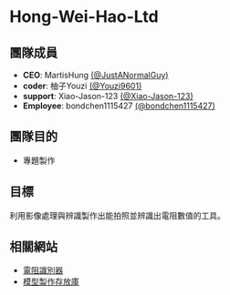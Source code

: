 # Hong-Wei-Hao-Ltd

## 團隊成員
- **CEO**: MartisHung [(@JustANormalGuy)](https://github.com/MartisHung)
- **coder**: 柚子Youzi [(@Youzi9601)](https://github.com/Youzi9601)
- **support**: Xiao-Jason-123 [(@Xiao-Jason-123)](https://github.com/Xiao-Jason-123)
- **Employee**: bondchen1115427 [(@bondchen1115427)](https://github.com/bondchen1115427)

## 團隊目的
- 專題製作

## 目標
利用影像處理與辨識製作出能拍照並辨識出電阻數值的工具。

## 相關網站
- [電阻識別器](https://hong-wei-hao-ltd.github.io/detectWebsite/)
- [模型製作存放庫](https://universe.roboflow.com/resistance/resistance-eg6us)

